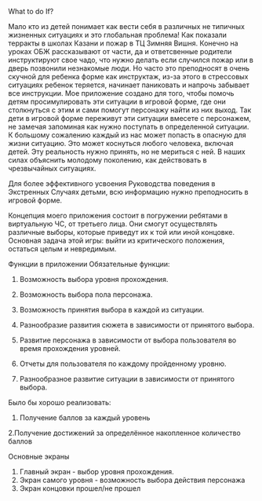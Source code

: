 What to do If?

Мало кто из детей понимает как вести себя в различных не типичных жизненных ситуациях и это
глобальная проблема! Как показали терракты в школах Казани и пожар в ТЦ Зимняя Вишня. Конечно на
уроках ОБЖ рассказывают от части, да и ответсвенные родители инструктируют свое чадо, что нужно
делать если случился пожар или в дверь позвонили незнакомые люди. Но часто это преподносят в очень
скучной для ребенка форме как инструктаж, из-за этого в стрессовых ситуациях ребенок теряется,
начинает паниковать и напрочь забывает все инструкции. Мое приложение создано для того, чтобы помочь
детям просимулировать эти ситуации в игровой форме, где они столкнуться с этим и сами помогут
персонажу найти из них выход. Так дети в игровой форме переживут эти ситуации вмесете с персонажем,
не замечая запоминая как нужно поступать в определенной ситуации. К большому сожалению каждый из нас
может попасть в опасную для жизни ситуацию. Это может коснуться любого человека, включая детей. Эту
реальность нужно принять, но не мериться с ней. В наших силах объяснить молодому поколению, как
действовать в чрезвычайных ситуациях.

Для более эффективного усвоения Руководства поведения в Экстренных Случаях детьми, всю информацию
нужно преподносить в игровой форме.

Концепция моего приложения состоит в погружении ребятами в виртуальную ЧС, от третьего лица. Они
смогут осуществлять различные выборы, которые приведут их к той или иной концовке. Основная задача
этой игры: выйти из критического положения, остаться целым и невредимым.

Функции в приложении Обязательные функции:

1. Возможность выбора уровня прохождения.

2. Возможность выбора пола персонажа.

3. Возможность принятия выбора в каждой из ситуации.

4. Разнообразие развития сюжета в зависимости от принятого выбора.

5. Развитие персонажа в зависимости от выбора пользователя во время прохождения уровней.

6. Отчеты для пользователя по каждому пройденному уровню.

7. Разнообразное развитие ситуации в зависимости от принятого выбора.

Было бы хорошо реализовать:

1. Получение баллов за каждый уровень

2.Получение достижений за определённое накопленное количество баллов

Основные экраны

1. Главный экран - выбор уровня прохождения.
2. Экран самого уровня - возможность выбора действия персонажа
3. Экран концовки прошел/не прошел

